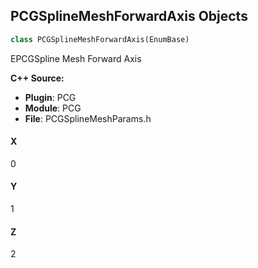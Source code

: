 ## PCGSplineMeshForwardAxis Objects

```python
class PCGSplineMeshForwardAxis(EnumBase)
```

EPCGSpline Mesh Forward Axis

**C++ Source:**

- **Plugin**: PCG
- **Module**: PCG
- **File**: PCGSplineMeshParams.h

<a id="unreal.PCGSplineMeshForwardAxis.X"></a>

#### X

0

<a id="unreal.PCGSplineMeshForwardAxis.Y"></a>

#### Y

1

<a id="unreal.PCGSplineMeshForwardAxis.Z"></a>

#### Z

2

<a id="unreal.PCGSplineSamplingDimension"></a>